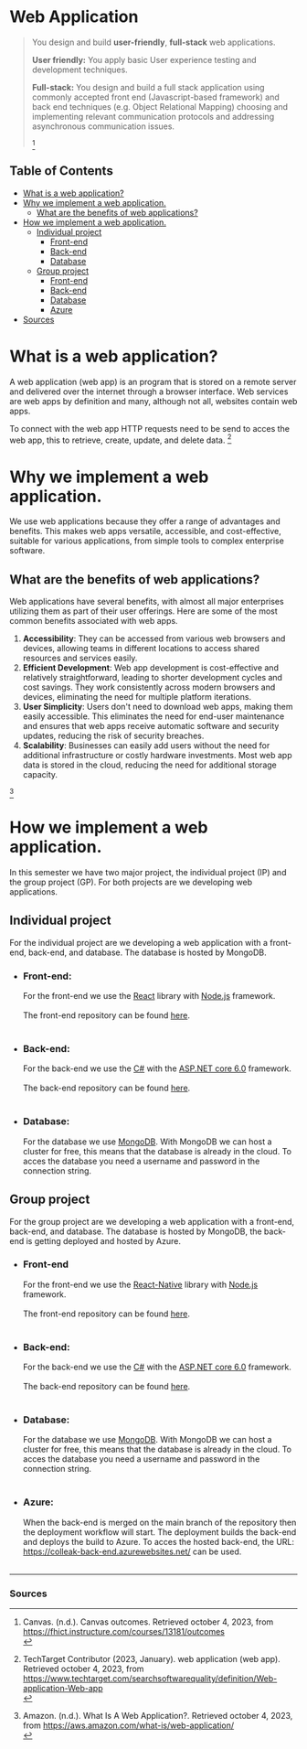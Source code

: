 # **Web Application**
>You design and build **user-friendly**, **full-stack** web applications. 
>
>**User friendly:** You apply basic User experience testing and development techniques.
>
>**Full-stack:** You design and build a full stack application using commonly accepted front end (Javascript-based framework) and back end techniques (e.g. Object Relational Mapping) choosing and implementing relevant communication protocols and addressing asynchronous communication issues.
>
>[^1]

## **Table of Contents**
- [What is a web application?](#what-is-a-web-application)
- [Why we implement a web application.](#why-we-implement-a-web-application)
    - [What are the benefits of web applications?](#what-are-the-benefits-of-web-applications)
- [How we implement a web application.](#how-we-implement-a-web-application)
    - [Individual project](#individual-project)
        - [Front-end](#front-end)
        - [Back-end](#back-end)
        - [Database](#database)
    - [Group project](#group-project)
        - [Front-end](#front-end-1)
        - [Back-end](#back-end-1)
        - [Database](#database-1)
        - [Azure](#azure)
- [Sources](#sources)

# **What is a web application?**
A web application (web app) is an program that is stored on a remote server and delivered over the internet through a browser interface. Web services are web apps by definition and many, although not all, websites contain web apps.

To connect with the web app HTTP requests need to be send to acces the web app, this to retrieve, create, update, and delete data.
[^2]

# **Why we implement a web application.**
We use web applications because they offer a range of advantages and benefits. This makes web apps versatile, accessible, and cost-effective, suitable for various applications, from simple tools to complex enterprise software. 

## **What are the benefits of web applications?**
Web applications have several benefits, with almost all major enterprises utilizing them as part of their user offerings. Here are some of the most common benefits associated with web apps.
1. **Accessibility**: They can be accessed from various web browsers and devices, allowing teams in different locations to access shared resources and services easily.
2. **Efficient Development**: Web app development is cost-effective and relatively straightforward, leading to shorter development cycles and cost savings. They work consistently across modern browsers and devices, eliminating the need for multiple platform iterations.
3. **User Simplicity**: Users don't need to download web apps, making them easily accessible. This eliminates the need for end-user maintenance and ensures that web apps receive automatic software and security updates, reducing the risk of security breaches.
4. **Scalability**: Businesses can easily add users without the need for additional infrastructure or costly hardware investments. Most web app data is stored in the cloud, reducing the need for additional storage capacity.

[^3]

# **How we implement a web application.**
In this semester we have two major project, the individual project (IP) and the group project (GP). For both projects are we developing web applications.

## **Individual project**
For the individual project are we developing a web application with a front-end, back-end, and database. The database is hosted by MongoDB.

- ### **Front-end**:
    For the front-end we use the [React](https://react.dev/) library with [Node.js](https://nodejs.org/) framework.<br></br>The front-end repository can be found [here](https://github.com/Know-Hows/S3-Front-End).<br></br>
- ### **Back-end**: 
    For the back-end we use the [C#](https://learn.microsoft.com/en-us/dotnet/csharp/) with the [ASP.NET core 6.0](https://learn.microsoft.com/en-us/aspnet/core/?view=aspnetcore-6.0) framework.<br></br>The back-end repository can be found [here](https://github.com/Know-Hows/S3-Back-End).<br></br>
- ### **Database**:
    For the database we use [MongoDB](https://www.mongodb.com/). With MongoDB we can host a cluster for free, this means that the database is already in the cloud. To acces the database you need a username and password in the connection string.

## **Group project**
For the group project are we developing a web application with a front-end, back-end, and database. The database is hosted by MongoDB, the back-end is getting deployed and hosted by Azure.

- ### **Front-end**
    For the front-end we use the [React-Native](https://reactnative.dev/) library with [Node.js](https://nodejs.org/) framework.<br></br>The front-end repository can be found [here](https://github.com/Colleak/Frontend).<br></br>
- ### **Back-end**:
    For the back-end we use the [C#](https://learn.microsoft.com/en-us/dotnet/csharp/) with the [ASP.NET core 6.0](https://learn.microsoft.com/en-us/aspnet/core/?view=aspnetcore-6.0) framework.<br></br>The back-end repository can be found [here](https://github.com/Colleak/Backend-Colleak).<br></br>
- ### **Database**:
    For the database we use [MongoDB](https://www.mongodb.com/). With MongoDB we can host a cluster for free, this means that the database is already in the cloud. To acces the database you need a username and password in the connection string.<br></br>
- ### **Azure**:
    When the back-end is merged on the main branch of the repository then the deployment workflow will start. The deployment builds the back-end and deploys the build to Azure. To acces the hosted back-end, the URL: https://colleak-back-end.azurewebsites.net/ can be used.
    <br></br>
-----------------
### **Sources**
[^1]: Canvas. (n.d.). Canvas outcomes. Retrieved october 4, 2023, from https://fhict.instructure.com/courses/13181/outcomes<br>
[^2]: TechTarget Contributor (2023, January). web application (web app). Retrieved october 4, 2023, from https://www.techtarget.com/searchsoftwarequality/definition/Web-application-Web-app<br>
[^3]: Amazon. (n.d.). What Is A Web Application?. Retrieved october 4, 2023, from https://aws.amazon.com/what-is/web-application/<br>